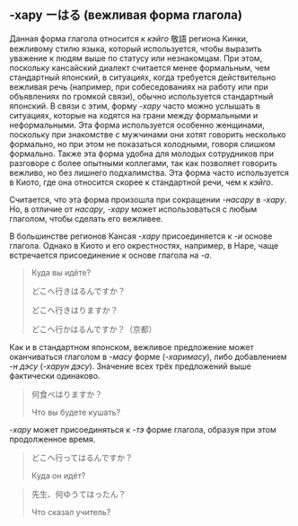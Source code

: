 ## -хару ーはる (вежливая форма глагола)

Данная форма глагола относится к *кэйго* 敬語 региона Кинки, вежливому стилю языка, который используется, чтобы выразить уважение к людям выше по статусу или незнакомцам. При этом, поскольку кансайский диалект считается менее формальным, чем стандартный японский, в ситуациях, когда требуется действительно вежливая речь (например, при собеседованиях на работу или при объявлениях по громкой связи), обычно используется стандартный японский. В связи с этим, форму *-хару* часто можно услышать в ситуациях, которые на ходятся на грани между формальными и неформальными. Эта форма используется особенно женщинами, поскольку при знакомстве с мужчинами они хотят говорить несколько формально, но при этом не показаться холодными, говоря слишком формально. Также эта форма удобна для молодых сотрудников при разговоре с более опытными коллегами, так как позволяет говорить вежливо, но без лишнего подхалимства. Эта форма часто используется в Киото, где она относится скорее к стандартной речи, чем к *кэйго*.

Считается, что эта форма произошла при сокращении *-насару* в *-хару*. Но, в отличие от *насару*, *-хару* может использоваться с любым глаголом, чтобы сделать его вежливее.

В большинстве регионов Кансая *-хару* присоединяется к *-и* основе глагола. Однако в Киото и его окрестностях, например, в Наре, чаще встречается присоединение к основе глагола на *-а*.

> Куда вы идёте?
>
> どこへ行きはるんですか？
>
> どこへ行きはりますか？
>
> どこへ行かはるんですか？（京都）

Как и в стандартном японском, вежливое предложение может оканчиваться глаголом в *-масу* форме (*-харимасу*), либо добавлением *-н дэсу* (*-харун дэсу*). Значение всех трёх предложений выше фактически одинаково.

> 何食べはりますか？
>
> Что вы будете кушать?

*-хару* может присоединяться к *-тэ* форме глагола, образуя при этом продолженное время.

> どこへ行ってはるんですか？
>
> Куда он идёт?

> 先生、何ゆうてはったん？
>
> Что сказал учитель?
